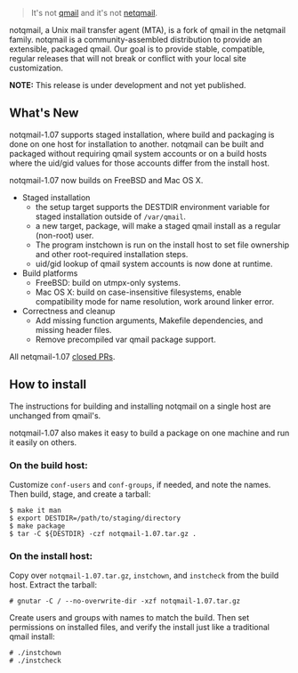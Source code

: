 > It's not [qmail](https://cr.yp.to/qmail.html) and it's not [netqmail](http://netqmail.org).

notqmail, a Unix mail transfer agent (MTA), is a fork of qmail in the netqmail family.  notqmail is a community-assembled distribution to provide an extensible, packaged qmail.  Our goal is to provide stable, compatible, regular releases that will not break or conflict with your local site customization.

**NOTE:** This release is under development and not yet published.

## What's New

notqmail-1.07 supports staged installation, where build and packaging is done on one host for installation to another.  notqmail can be built and packaged without requiring qmail system accounts or on a build hosts where the uid/gid values for those accounts differ from the install host.

notqmail-1.07 now builds on FreeBSD and Mac OS X.

* Staged installation
    * the setup target supports the DESTDIR environment variable for staged installation outside of `/var/qmail`.
    * a new target, package, will make a staged qmail install as a regular (non-root) user.
    * The program instchown is run on the install host to set file ownership and other root-required installation steps.
    * uid/gid lookup of qmail system accounts is now done at runtime.  
* Build platforms
    * FreeBSD: build on utmpx-only systems.
    * Mac OS X: build on case-insensitive filesystems, enable compatibility mode for name resolution, work around linker error.
* Correctness and cleanup
    * Add missing function arguments, Makefile dependencies, and missing header files.
    * Remove precompiled var qmail package support.

All netqmail-1.07 [closed PRs](https://github.com/notqmail/notqmail/pulls?q=is%3Apr+is%3Aclosed+milestone%3A1.07).

## How to install

The instructions for building and installing notqmail on a single host are unchanged from qmail's.

notqmail-1.07 also makes it easy to build a package on one machine and run it easily on others.

### On the build host:

Customize `conf-users` and `conf-groups`, if needed, and note the names. Then build, stage, and create a tarball:

    $ make it man
    $ export DESTDIR=/path/to/staging/directory
    $ make package
    $ tar -C ${DESTDIR} -czf notqmail-1.07.tar.gz .


### On the install host:

Copy over `notqmail-1.07.tar.gz`, `instchown`, and `instcheck` from the build host. Extract the tarball:

    # gnutar -C / --no-overwrite-dir -xzf notqmail-1.07.tar.gz

Create users and groups with names to match the build. Then set permissions on installed files, and verify the install just like a traditional qmail install:

    # ./instchown
    # ./instcheck